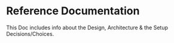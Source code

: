 # Reference Documentation

This Doc includes info about the Design, Architecture & the Setup Decisions/Choices.